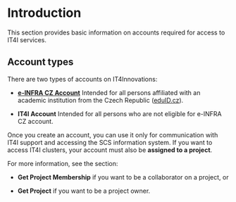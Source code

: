 # Introduction

This section provides basic information on accounts required for access to IT4I services.

## Account types

There are two types of accounts on IT4Innovations:

* [**e-INFRA CZ Account**][1]
    Intended for all persons affiliated with an academic institution from the Czech Republic ([eduID.cz][a]).

* **IT4I Account**
    Intended for all persons who are not eligible for e-INFRA CZ account.

Once you create an account, you can use it only for communication with IT4I support and accessing the SCS information system.
If you want to access IT4I clusters, your account must also be **assigned to a project**.

For more information, see the section:

* **Get Project Membership**
    if you want to be a collaborator on a project, or

* **Get Project**
    if you want to be a project owner.

[1]: ../einfracz-account.md

[a]: https://www.eduid.cz/
